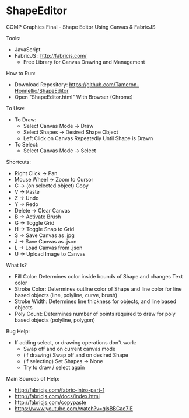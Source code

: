 # ShapeEditor
 COMP Graphics Final - Shape Editor Using Canvas & FabricJS

 Tools:
 - JavaScript
 - FabricJS : http://fabricjs.com/
    - Free Library for Canvas Drawing and Management

How to Run:
- Download Repository: https://github.com/Tameron-Honnellio/ShapeEditor
- Open "ShapeEditor.html" With Browser (Chrome)

To Use:
- To Draw: 
    - Select Canvas Mode -> Draw
    - Select Shapes -> Desired Shape Object
    - Left Click on Canvas Repeatedly Until Shape is Drawn
- To Select: 
    - Select Canvas Mode -> Select

Shortcuts:
- Right Click -> Pan
- Mouse Wheel -> Zoom to Cursor
- C -> (on selected object) Copy
- V -> Paste
- Z -> Undo
- Y -> Redo
- Delete -> Clear Canvas
- B -> Activate Brush
- G -> Toggle Grid
- H -> Toggle Snap to Grid
- S -> Save Canvas as .jpg
- J -> Save Canvas as .json
- L -> Load Canvas from .json
- U -> Upload Image to Canvas

What Is?
- Fill Color: Determines color inside bounds of Shape and changes Text color
- Stroke Color: Determines outline color of Shape and line color for line based objects (line, polyline, curve, brush)
- Stroke Width: Determines line thickness for objects, and line based objects
- Poly Count: Determines number of points required to draw for poly based objects (polyline, polygon)

Bug Help:
- If adding select, or drawing operations don't work:
    - Swap off and on current canvas mode
    - (if drawing) Swap off and on desired Shape
    - (if selecting) Set Shapes -> None
    - Try to draw / select again

Main Sources of Help:
- http://fabricjs.com/fabric-intro-part-1
- http://fabricjs.com/docs/index.html
- http://fabricjs.com/copypaste
- https://www.youtube.com/watch?v=qisBBCae7iE